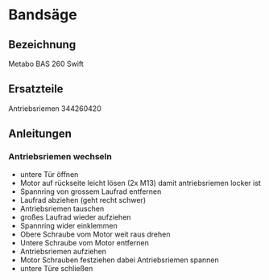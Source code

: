# Bandsäge

## Bezeichnung

Metabo BAS 260 Swift

## Ersatzteile

Antriebsriemen 344260420

## Anleitungen

### Antriebsriemen wechseln

- untere Tür öffnen
- Motor auf rückseite leicht lösen (2x M13) damit antriebsriemen locker ist
- Spannring von grossem Laufrad entfernen
- Laufrad abziehen (geht recht schwer)
- Antriebsriemen tauschen
- großes Laufrad wieder aufziehen
- Spannring wider einklemmen
- Obere Schraube vom Motor weit raus drehen
- Untere Schraube vom Motor entfernen
- Antriebsriemen aufziehen
- Motor Schrauben festziehen dabei Antriebsriemen spannen
- untere Türe schließen
